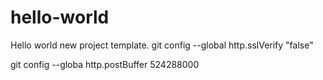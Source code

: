 # hello-world
Hello world new project template.
git config --global http.sslVerify "false"

git config --globa http.postBuffer 524288000
